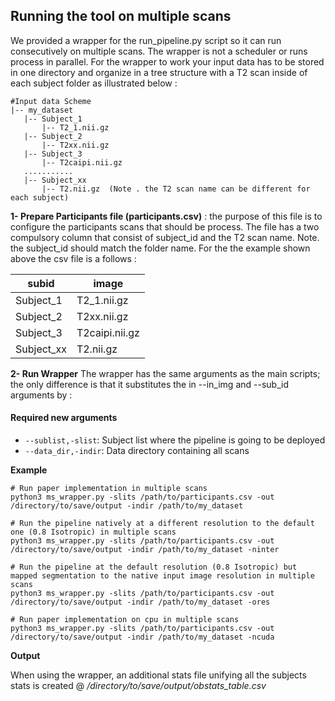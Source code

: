 
## Running the tool on multiple scans 

We provided a wrapper for the run_pipeline.py script so it can run consecutively on multiple scans. The wrapper is not a scheduler or runs process in parallel.
For the wrapper to work your input data has to be stored in one directory and organize in a tree structure with a T2 scan inside of each subject folder as illustrated below :
 

 ```
 #Input data Scheme                            
|-- my_dataset                                                                                     
    |-- Subject_1                                
        |-- T2_1.nii.gz                                                                                
    |-- Subject_2                                            
        |-- T2xx.nii.gz                                         
    |-- Subject_3                            
        |-- T2caipi.nii.gz                                      
    ...........                                     
    |-- Subject_xx                                    
        |-- T2.nii.gz  (Note . the T2 scan name can be different for each subject)                    
 ```  


**1- Prepare Participants file (participants.csv)** : the purpose of this file is to configure the participants scans 
that should be process. The file has a two compulsory column  that consist of subject_id and the T2 scan name. Note. the subject_id should match the folder name. For the
the example shown above the csv file is a follows :

subid | image
------------- | -------------
Subject_1 | T2_1.nii.gz
Subject_2 | T2xx.nii.gz
Subject_3 | T2caipi.nii.gz
Subject_xx | T2.nii.gz


**2- Run Wrapper**
The wrapper has the same arguments as the main scripts; the only difference is that it substitutes the in --in_img and --sub_id arguments by :
 
#### Required new arguments
 * `--sublist,-slist`: Subject list where the pipeline is going to be deployed
 * `--data_dir,-indir`: Data directory containing all scans

**Example**
```
# Run paper implementation in multiple scans 
python3 ms_wrapper.py -slits /path/to/participants.csv -out /directory/to/save/output -indir /path/to/my_dataset

# Run the pipeline natively at a different resolution to the default one (0.8 Isotropic) in multiple scans
python3 ms_wrapper.py -slits /path/to/participants.csv -out /directory/to/save/output -indir /path/to/my_dataset -ninter
    
# Run the pipeline at the default resolution (0.8 Isotropic) but mapped segmentation to the native input image resolution in multiple scans
python3 ms_wrapper.py -slits /path/to/participants.csv -out /directory/to/save/output -indir /path/to/my_dataset -ores

# Run paper implementation on cpu in multiple scans
python3 ms_wrapper.py -slits /path/to/participants.csv -out /directory/to/save/output -indir /path/to/my_dataset -ncuda

```


**Output**
 
When using the wrapper, an additional stats file unifying all the subjects stats is created @ */directory/to/save/output/obstats_table.csv*


